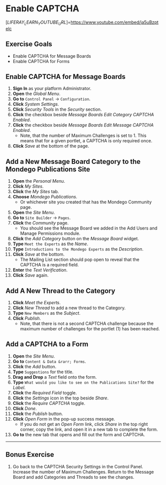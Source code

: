 # Enable CAPTCHA 

[$LIFERAY_LEARN_YOUTUBE_URL$]=https://www.youtube.com/embed/ja5uBzptelc

## Exercise Goals 

- Enable CAPTCHA for Message Boards 
- Enable CAPTCHA for Forms 

## Enable CAPTCHA for Message Boards 
1. **Sign In** as your platform Administrator. 
2. **Open** the _Global Menu_. 
3. **Go to** `Control Panel` &rarr; `Configuration`. 
4. **Click** _System Settings_. 
5. **Click** _Security Tools_ in the _Security_ section. 
6. **Click** the checkbox beside _Message Boards Edit Category CAPTCHA Enabled_. 
7. **Click** the checkbox beside _Message Boards Edit Message CAPTCHA Enabled_. 
	- Note, that the number of Maximum Challenges is set to 1. This means that for a given portlet, a CAPTCHA is only required once. 
8. **Click** _Save_ at the bottom of the page. 

## Add a New Message Board Category to the Mondego Publications Site 
1. **Open** the _Personal Menu_. 
2. **Click** _My Sites_. 
3. **Click** the _My Sites_ tab. 
4. **Choose** _Mondego Publications_. 
	- Or whichever site you created that has the Mondego Community page. 
5. **Open** the _Site Menu_. 
6. **Go to** `Site Builder` &rarr; `Pages`. 
7. **Click** the _Community_ page. 
	- You should see the Message Board we added in the Add Users and Manage Permissions module.
8. **Click** the _Add Category_ button on the _Message Board_ widget. 
9. **Type** `Meet the Experts` as the _Name_. 
10. **Type** `Introductions to the Mondego Experts` as the _Description_. 
11. **Click** _Save_ at the bottom. 
	- The Mailing List section should pop open to reveal that the CAPTCHA is a required field. 
12. **Enter** the _Text Verification_. 
13. **Click** _Save_ again. 

## Add A New Thread to the Category 
1. **Click** _Meet the Experts_. 
2. **Click** _New Thread_ to add a new thread to the Category. 
3. **Type** `New Members` as the _Subject_. 
4. **Click** _Publish_. 
	- Note, that there is not a second CAPTCHA challenge because the maximum number of challenges for the portlet (1) has been reached. 

## Add a CAPTCHA to a Form 
1. **Open** the _Site Menu_. 
2. **Go to** `Content & Data &rarr; Forms`. 
3. **Click** the _Add_ button. 
4. **Type** `Suggestions` for the title. 
5. **Drag and Drop** a _Text_ field onto the form. 
6. **Type** `What would you like to see on the Publications Site?` for the _Label_. 
7. **Click** the _Required Field_ toggle. 
8. **Click** the _Settings_ icon in the top beside _Share_. 
9. **Click** the _Require CAPTCHA_ toggle. 
10. **Click** _Done_. 
11. **Click** the _Publish_ button. 
12. **Click** _Open Form_ in the pop-up success message. 
	- If you do not get an _Open Form_ link, click _Share_ in the top right corner, copy the link, and open it in a new tab to complete the form. 
13. **Go to** the new tab that opens and fill out the form and CAPTCHA. 

---

## Bonus Exercise 
1. Go back to the CAPTCHA Security Settings in the Control Panel. Increase the number of Maximum Challenges. Return to the Message Board and add Categories and Threads to see the changes. 
